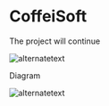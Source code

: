 # CoffeiSoft


The project will continue

<img src="https://i.hizliresim.com/qjqvsp3.png" alt="alternatetext">

Diagram

<img src="https://i.hizliresim.com/6awqzqf.png" alt="alternatetext">

